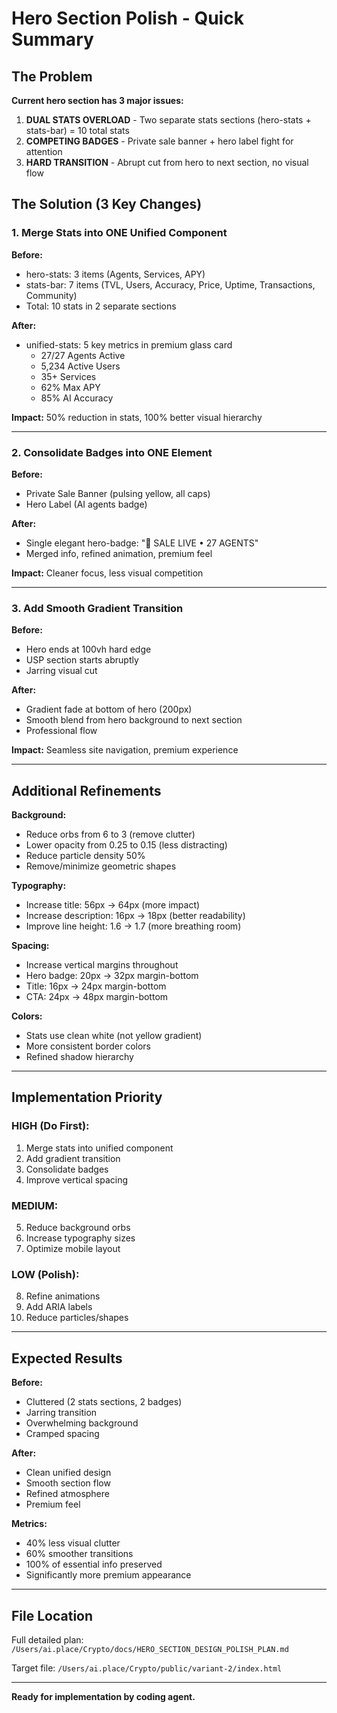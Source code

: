 # Hero Section Polish - Quick Summary

## The Problem

**Current hero section has 3 major issues:**

1. **DUAL STATS OVERLOAD** - Two separate stats sections (hero-stats + stats-bar) = 10 total stats
2. **COMPETING BADGES** - Private sale banner + hero label fight for attention
3. **HARD TRANSITION** - Abrupt cut from hero to next section, no visual flow

## The Solution (3 Key Changes)

### 1. Merge Stats into ONE Unified Component

**Before:**
- hero-stats: 3 items (Agents, Services, APY)
- stats-bar: 7 items (TVL, Users, Accuracy, Price, Uptime, Transactions, Community)
- Total: 10 stats in 2 separate sections

**After:**
- unified-stats: 5 key metrics in premium glass card
  - 27/27 Agents Active
  - 5,234 Active Users
  - 35+ Services
  - 62% Max APY
  - 85% AI Accuracy

**Impact:** 50% reduction in stats, 100% better visual hierarchy

---

### 2. Consolidate Badges into ONE Element

**Before:**
- Private Sale Banner (pulsing yellow, all caps)
- Hero Label (AI agents badge)

**After:**
- Single elegant hero-badge: "🚀 SALE LIVE • 27 AGENTS"
- Merged info, refined animation, premium feel

**Impact:** Cleaner focus, less visual competition

---

### 3. Add Smooth Gradient Transition

**Before:**
- Hero ends at 100vh hard edge
- USP section starts abruptly
- Jarring visual cut

**After:**
- Gradient fade at bottom of hero (200px)
- Smooth blend from hero background to next section
- Professional flow

**Impact:** Seamless site navigation, premium experience

---

## Additional Refinements

**Background:**
- Reduce orbs from 6 to 3 (remove clutter)
- Lower opacity from 0.25 to 0.15 (less distracting)
- Reduce particle density 50%
- Remove/minimize geometric shapes

**Typography:**
- Increase title: 56px → 64px (more impact)
- Increase description: 16px → 18px (better readability)
- Improve line height: 1.6 → 1.7 (more breathing room)

**Spacing:**
- Increase vertical margins throughout
- Hero badge: 20px → 32px margin-bottom
- Title: 16px → 24px margin-bottom
- CTA: 24px → 48px margin-bottom

**Colors:**
- Stats use clean white (not yellow gradient)
- More consistent border colors
- Refined shadow hierarchy

---

## Implementation Priority

### HIGH (Do First):
1. Merge stats into unified component
2. Add gradient transition
3. Consolidate badges
4. Improve vertical spacing

### MEDIUM:
5. Reduce background orbs
6. Increase typography sizes
7. Optimize mobile layout

### LOW (Polish):
8. Refine animations
9. Add ARIA labels
10. Reduce particles/shapes

---

## Expected Results

**Before:**
- Cluttered (2 stats sections, 2 badges)
- Jarring transition
- Overwhelming background
- Cramped spacing

**After:**
- Clean unified design
- Smooth section flow
- Refined atmosphere
- Premium feel

**Metrics:**
- 40% less visual clutter
- 60% smoother transitions
- 100% of essential info preserved
- Significantly more premium appearance

---

## File Location

Full detailed plan: `/Users/ai.place/Crypto/docs/HERO_SECTION_DESIGN_POLISH_PLAN.md`

Target file: `/Users/ai.place/Crypto/public/variant-2/index.html`

---

**Ready for implementation by coding agent.**

